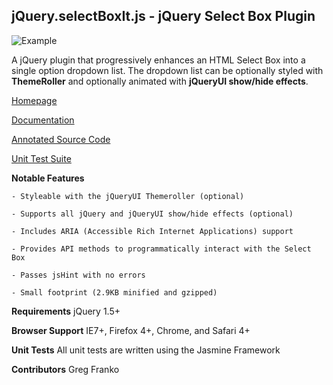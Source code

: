 jQuery.selectBoxIt.js - jQuery Select Box Plugin
------------------------------------------------

![Example](http://gregfranko.com/images/select.PNG)

A jQuery plugin that progressively enhances an HTML Select Box into a single option dropdown list.  The dropdown list can be optionally styled with **ThemeRoller** and optionally animated with **jQueryUI show/hide effects**.

[Homepage](http://www.selectboxit.com)

[Documentation](http://www.gregfranko.com/blog/introducing-the-jquery-plugin-selectboxit)

[Annotated Source Code](http://www.gregfranko.com/docs/jQuery.selectBoxIt.html)

[Unit Test Suite](http://www.gregfranko.com/test/SpecRunner.html)

**Notable Features**

	- Styleable with the jQueryUI Themeroller (optional)

	- Supports all jQuery and jQueryUI show/hide effects (optional)

	- Includes ARIA (Accessible Rich Internet Applications) support

	- Provides API methods to programmatically interact with the Select Box

	- Passes jsHint with no errors

	- Small footprint (2.9KB minified and gzipped)

**Requirements**
jQuery 1.5+

**Browser Support**
IE7+, Firefox 4+, Chrome, and Safari 4+

**Unit Tests**
All unit tests are written using the Jasmine Framework

**Contributors**
Greg Franko
